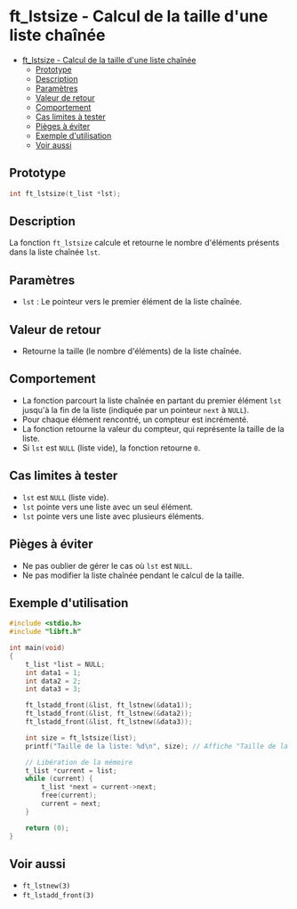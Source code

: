 # ft_lstsize - Calcul de la taille d'une liste chaînée

- [ft\_lstsize - Calcul de la taille d'une liste chaînée](#ft_lstsize---calcul-de-la-taille-dune-liste-chaînée)
	- [Prototype](#prototype)
	- [Description](#description)
	- [Paramètres](#paramètres)
	- [Valeur de retour](#valeur-de-retour)
	- [Comportement](#comportement)
	- [Cas limites à tester](#cas-limites-à-tester)
	- [Pièges à éviter](#pièges-à-éviter)
	- [Exemple d'utilisation](#exemple-dutilisation)
	- [Voir aussi](#voir-aussi)

## Prototype

```c
int ft_lstsize(t_list *lst);
```

## Description

La fonction `ft_lstsize` calcule et retourne le nombre d'éléments présents dans la liste chaînée `lst`.

## Paramètres

* `lst` : Le pointeur vers le premier élément de la liste chaînée.

## Valeur de retour

* Retourne la taille (le nombre d'éléments) de la liste chaînée.

## Comportement

* La fonction parcourt la liste chaînée en partant du premier élément `lst` jusqu'à la fin de la liste (indiquée par un pointeur `next` à `NULL`).
* Pour chaque élément rencontré, un compteur est incrémenté.
* La fonction retourne la valeur du compteur, qui représente la taille de la liste.
* Si `lst` est `NULL` (liste vide), la fonction retourne `0`.

## Cas limites à tester

* `lst` est `NULL` (liste vide).
* `lst` pointe vers une liste avec un seul élément.
* `lst` pointe vers une liste avec plusieurs éléments.

## Pièges à éviter

* Ne pas oublier de gérer le cas où `lst` est `NULL`.
* Ne pas modifier la liste chaînée pendant le calcul de la taille.

## Exemple d'utilisation

```c
#include <stdio.h>
#include "libft.h"

int main(void)
{
    t_list *list = NULL;
    int data1 = 1;
    int data2 = 2;
    int data3 = 3;

    ft_lstadd_front(&list, ft_lstnew(&data1));
    ft_lstadd_front(&list, ft_lstnew(&data2));
    ft_lstadd_front(&list, ft_lstnew(&data3));

    int size = ft_lstsize(list);
    printf("Taille de la liste: %d\n", size); // Affiche "Taille de la liste: 3"

    // Libération de la mémoire
    t_list *current = list;
    while (current) {
        t_list *next = current->next;
        free(current);
        current = next;
    }

    return (0);
}
```

## Voir aussi

* `ft_lstnew(3)`
* `ft_lstadd_front(3)`
